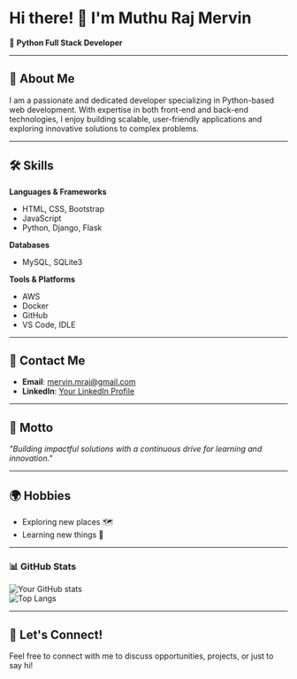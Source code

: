 # Hi there! 👋 I'm Muthu Raj Mervin  

🎯 **Python Full Stack Developer**  

---

## 🚀 About Me  
I am a passionate and dedicated developer specializing in Python-based web development. With expertise in both front-end and back-end technologies, I enjoy building scalable, user-friendly applications and exploring innovative solutions to complex problems.  

---

## 🛠️ Skills  
**Languages & Frameworks**  
- HTML, CSS, Bootstrap  
- JavaScript  
- Python, Django, Flask  

**Databases**  
- MySQL, SQLite3  

**Tools & Platforms**  
- AWS  
- Docker  
- GitHub  
- VS Code, IDLE  

---

## 📧 Contact Me  
- **Email**: [mervin.mraj@gmail.com](mailto:mervin.mraj@gmail.com)  
- **LinkedIn**: [Your LinkedIn Profile](#)  

---

## 🌟 Motto  
*"Building impactful solutions with a continuous drive for learning and innovation."*  

---

## 🌍 Hobbies  
- Exploring new places 🗺️  
- Learning new things 📘  

---

### 📊 GitHub Stats  
![Your GitHub stats](https://github-readme-stats.vercel.app/api?username=YourGitHubUsername&show_icons=true&theme=radical)  
![Top Langs](https://github-readme-stats.vercel.app/api/top-langs/?username=YourGitHubUsername&layout=compact&theme=radical)  

---

## 🚀 Let's Connect!  
Feel free to connect with me to discuss opportunities, projects, or just to say hi!  
